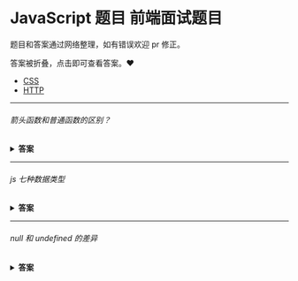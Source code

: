 
# JavaScript 题目 前端面试题目

题目和答案通过网络整理，如有错误欢迎 pr 修正。

答案被折叠，点击即可查看答案。:heart:

* [CSS](./css/README.md)
* [HTTP](./http/README.md)
---

###### 箭头函数和普通函数的区别？

<details><summary><b>答案</b></summary>
<p>

1、箭头函数作为匿名函数，不能作为构造函数，不能使用 `new` 运算符
2、箭头函数不绑定 `auguments`，用 `rest` 参数...解决
3、箭头函数会捕获其上下文的 `this` 值，作为自己的 `this` 值
4、箭头函数当方法使用的时候，没有定义 this 绑定
5、使用`call()`和 `apply()`调用，传入参数时，参数一的改变对 `this` 没有影响
6、箭头函数没有原型属性
7、箭头函数不能当做 `Generator` 函数，不能使用 `yiel` 关键字。

</p>
</details>

---

###### js 七种数据类型

<details><summary><b>答案</b></summary>
<p>

Boolean
Null
Undefined
Number
String
Object
Symbol (ECMAScript 6 新定义)  
(ES6 之前)其中 5 种为基本类型:string,number,boolean,null,undefined
ES6 出来的 Symbol 也是原始数据类型 ，表示独一无二的值
Object 为引用类型(范围挺大),也包括数组、函数,

</p>
</details>

---

###### null 和 undefined 的差异

<details><summary><b>答案</b></summary>
<p>

相同点:

在 if 判断语句中,值都默认为 false
大体上两者都是代表无,具体看差异

差异:

null 转为数字类型值为 0,而 undefined 转为数字类型为 NaN(Not a Number)
undefined 是代表调用一个值而该值却没有赋值,这时候默认则为 undefined
null 是一个很特殊的对象,最为常见的一个用法就是作为参数传入(说明该参数不是对象)
设置为 null 的变量或者对象会被内存收集器回收

</p>
</details>
